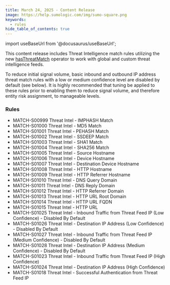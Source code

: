 ```yaml
---
title: March 24, 2025 - Content Release
image: https://help.sumologic.com/img/sumo-square.png
keywords:
  - rules
hide_table_of_contents: true    
---
```


import useBaseUrl from '@docusaurus/useBaseUrl';

This content release includes Threat Intelligence match rules utilizing the new [hasThreatMatch](/docs/cse/rules/cse-rules-syntax/#hasthreatmatch) operator to work with global and custom threat intelligence feeds.

To reduce initial signal volume, basic inbound and outbound IP address threat match rules with a low or medium confidence level are disabled by default (see below). It is highly recommended that tuning be applied to these rules prior to enabling them to reduce signal volume, and therefore entity risk assignment, to manageable levels.

### Rules
* MATCH-S00999 Threat Intel - IMPHASH Match
* MATCH-S01000 Threat Intel - MD5 Match
* MATCH-S01001 Threat Intel - PEHASH Match
* MATCH-S01002 Threat Intel - SSDEEP Match
* MATCH-S01003 Threat Intel - SHA1 Match
* MATCH-S01004 Threat Intel - SHA256 Match
* MATCH-S01005 Threat Intel - Source Hostname
* MATCH-S01006 Threat Intel - Device Hostname
* MATCH-S01007 Threat Intel - Destination Device Hostname
* MATCH-S01008 Threat Intel - HTTP Hostname
* MATCH-S01009 Threat Intel - HTTP Referrer Hostname
* MATCH-S01010 Threat Intel - DNS Query Domain
* MATCH-S01011 Threat Intel - DNS Reply Domain
* MATCH-S01012 Threat Intel - HTTP Referrer Domain
* MATCH-S01013 Threat Intel - HTTP URL Root Domain
* MATCH-S01014 Threat Intel - HTTP URL FQDN
* MATCH-S01015 Threat Intel - HTTP URL
* MATCH-S01025 Threat Intel - Inbound Traffic from Threat Feed IP (Low Confidence) - Disabled By Default
* MATCH-S01026 Threat Intel - Destination IP Address (Low Confidence) - Disabled By Default
* MATCH-S01027 Threat Intel - Inbound Traffic from Threat Feed IP (Medium Confidence) - Disabled By Default
* MATCH-S01028 Threat Intel - Destination IP Address (Medium Confidence) - Disabled By Default
* MATCH-S01023 Threat Intel - Inbound Traffic from Threat Feed IP (High Confidence)
* MATCH-S01024 Threat Intel - Destination IP Address (High Confidence)
* MATCH-S01018 Threat Intel - Successful Authentication from Threat Feed IP